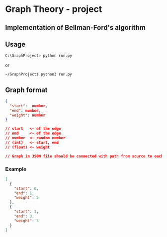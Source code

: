 # Graph Theory - project


## Implementation of Bellman-Ford's algorithm


## Usage

```bash
C:\GraphProject> python run.py
```
or

```bash
~/GraphProject$ python3 run.py
```

## Graph format 
```json
{
  "start":  number,
  "end": number,
  "weight": number
}

// start   <- of the edge 
// end     <- of the edge
// number  <- random number
// (int)   <- start, end
// (float) <- weight

// Graph in JSON file should be connected with path from source to each vertex
```

### Example
```json
[
  {
    "start": 0,
    "end": 1,
    "weight": 5
  },
  {
    "start": 1,
    "end": 3,
    "weight": 3
  }
]
```


